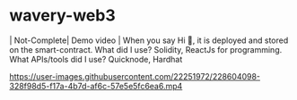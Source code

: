 # wavery-web3
| Not-Complete| Demo video | When you say Hi 👋, it is deployed and stored on the smart-contract. 
What did I use? Solidity, ReactJs for programming. What APIs/tools did I use? Quicknode, Hardhat



https://user-images.githubusercontent.com/22251972/228604098-328f98d5-f17a-4b7d-af6c-57e5e5fc6ea6.mp4


